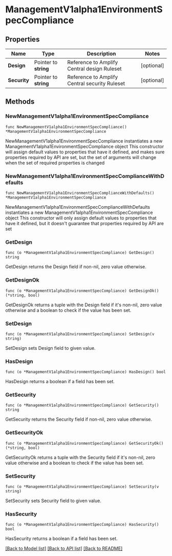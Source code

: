 # ManagementV1alpha1EnvironmentSpecCompliance

## Properties

Name | Type | Description | Notes
------------ | ------------- | ------------- | -------------
**Design** | Pointer to **string** | Reference to Amplify Central design Ruleset | [optional] 
**Security** | Pointer to **string** | Reference to Amplify Central security Ruleset | [optional] 

## Methods

### NewManagementV1alpha1EnvironmentSpecCompliance

`func NewManagementV1alpha1EnvironmentSpecCompliance() *ManagementV1alpha1EnvironmentSpecCompliance`

NewManagementV1alpha1EnvironmentSpecCompliance instantiates a new ManagementV1alpha1EnvironmentSpecCompliance object
This constructor will assign default values to properties that have it defined,
and makes sure properties required by API are set, but the set of arguments
will change when the set of required properties is changed

### NewManagementV1alpha1EnvironmentSpecComplianceWithDefaults

`func NewManagementV1alpha1EnvironmentSpecComplianceWithDefaults() *ManagementV1alpha1EnvironmentSpecCompliance`

NewManagementV1alpha1EnvironmentSpecComplianceWithDefaults instantiates a new ManagementV1alpha1EnvironmentSpecCompliance object
This constructor will only assign default values to properties that have it defined,
but it doesn't guarantee that properties required by API are set

### GetDesign

`func (o *ManagementV1alpha1EnvironmentSpecCompliance) GetDesign() string`

GetDesign returns the Design field if non-nil, zero value otherwise.

### GetDesignOk

`func (o *ManagementV1alpha1EnvironmentSpecCompliance) GetDesignOk() (*string, bool)`

GetDesignOk returns a tuple with the Design field if it's non-nil, zero value otherwise
and a boolean to check if the value has been set.

### SetDesign

`func (o *ManagementV1alpha1EnvironmentSpecCompliance) SetDesign(v string)`

SetDesign sets Design field to given value.

### HasDesign

`func (o *ManagementV1alpha1EnvironmentSpecCompliance) HasDesign() bool`

HasDesign returns a boolean if a field has been set.

### GetSecurity

`func (o *ManagementV1alpha1EnvironmentSpecCompliance) GetSecurity() string`

GetSecurity returns the Security field if non-nil, zero value otherwise.

### GetSecurityOk

`func (o *ManagementV1alpha1EnvironmentSpecCompliance) GetSecurityOk() (*string, bool)`

GetSecurityOk returns a tuple with the Security field if it's non-nil, zero value otherwise
and a boolean to check if the value has been set.

### SetSecurity

`func (o *ManagementV1alpha1EnvironmentSpecCompliance) SetSecurity(v string)`

SetSecurity sets Security field to given value.

### HasSecurity

`func (o *ManagementV1alpha1EnvironmentSpecCompliance) HasSecurity() bool`

HasSecurity returns a boolean if a field has been set.


[[Back to Model list]](../README.md#documentation-for-models) [[Back to API list]](../README.md#documentation-for-api-endpoints) [[Back to README]](../README.md)


